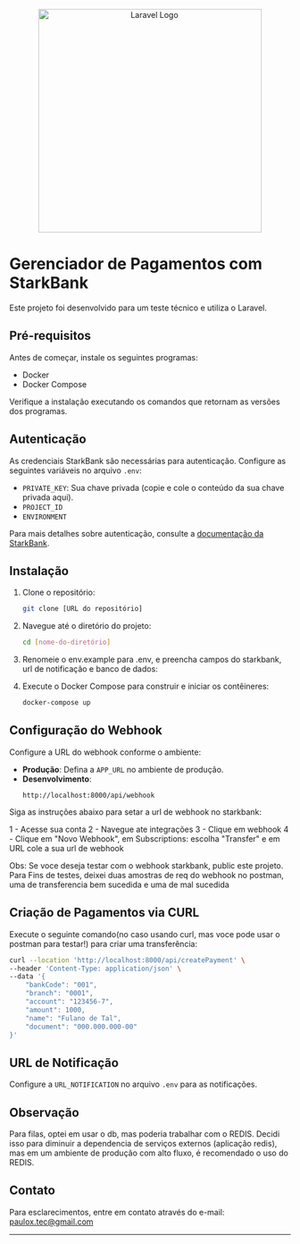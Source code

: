 
<p align="center">
  <a href="https://laravel.com" target="_blank">
    <img src="https://raw.githubusercontent.com/laravel/art/master/logo-lockup/5%20SVG/2%20CMYK/1%20Full%20Color/laravel-logolockup-cmyk-red.svg" width="400" alt="Laravel Logo">
  </a>
</p>



# Gerenciador de Pagamentos com StarkBank

Este projeto foi desenvolvido para um teste técnico e utiliza o Laravel.

## Pré-requisitos

Antes de começar, instale os seguintes programas:

- Docker
- Docker Compose

Verifique a instalação executando os comandos que retornam as versões dos programas.

## Autenticação

As credenciais StarkBank são necessárias para autenticação. Configure as seguintes variáveis no arquivo `.env`:

- `PRIVATE_KEY`: Sua chave privada (copie e cole o conteúdo da sua chave privada aqui).
- `PROJECT_ID`
- `ENVIRONMENT`

Para mais detalhes sobre autenticação, consulte a [documentação da StarkBank](https://starkbank.com/docs/api#introduction).

## Instalação

1. Clone o repositório:
   ```bash
   git clone [URL do repositório]
   ```
2. Navegue até o diretório do projeto:
   ```bash
   cd [nome-do-diretório]
   ```
3. Renomeie o env.example para .env, e preencha campos do starkbank, url de notificação e banco de dados:
   
4. Execute o Docker Compose para construir e iniciar os contêineres:
   ```bash
   docker-compose up
   ```

## Configuração do Webhook

Configure a URL do webhook conforme o ambiente:

- **Produção**: Defina a `APP_URL` no ambiente de produção.
- **Desenvolvimento**:
  ```plaintext
  http://localhost:8000/api/webhook
  ```

Siga as instruções abaixo para setar a url de webhook no starkbank:

1 - Acesse sua conta
2 - Navegue ate integrações
3 - Clique em webhook
4 - Clique em "Novo Webhook", em Subscriptions: escolha "Transfer" e em URL cole a sua url de webhook

Obs: Se voce deseja testar com o webhook starkbank, public este projeto. Para Fins de testes, deixei duas amostras de req do webhook no postman, uma de transferencia bem sucedida e uma de mal sucedida



## Criação de Pagamentos via CURL

Execute o seguinte comando(no caso usando curl, mas voce pode usar o postman para testar!) para criar uma transferência:

```bash
curl --location 'http://localhost:8000/api/createPayment' \
--header 'Content-Type: application/json' \
--data '{
    "bankCode": "001",
    "branch": "0001",
    "account": "123456-7",
    "amount": 1000,
    "name": "Fulano de Tal",
    "document": "000.000.000-00"
}'
```

## URL de Notificação

Configure a `URL_NOTIFICATION` no arquivo `.env` para as notificações.


## Observação
Para filas, optei em usar o db, mas poderia trabalhar com o REDIS. Decidi isso para diminuir a dependencia 
de serviços externos (aplicação redis), mas em um ambiente de produção com alto fluxo, é recomendado o uso do REDIS.


## Contato

Para esclarecimentos, entre em contato através do e-mail: paulox.tec@gmail.com

---
